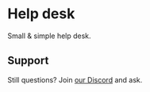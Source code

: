 
# Help desk

Small & simple help desk.

## Support

Still questions? Join [our Discord](/discord) and ask.

